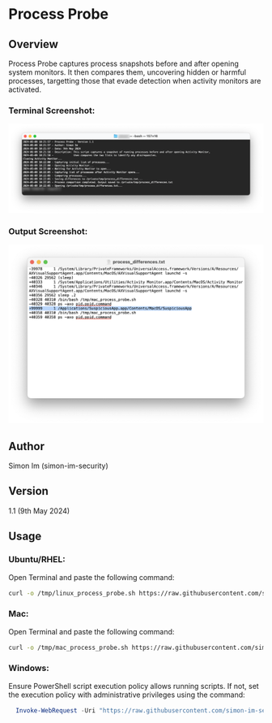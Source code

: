 # Process Probe

## Overview
Process Probe captures process snapshots before and after opening system monitors. It then compares them, uncovering hidden or harmful processes, targetting those that evade detection when activity monitors are activated.

### Terminal Screenshot:
![Terminal](https://github.com/simon-im-security/Process-Probe/blob/main/1_terminal.png)

### Output Screenshot:
![Output](https://github.com/simon-im-security/Process-Probe/blob/main/2_output.png)

## Author
Simon Im (simon-im-security)

## Version
1.1 (9th May 2024)

## Usage

### Ubuntu/RHEL:
Open Terminal and paste the following command:
```bash
curl -o /tmp/linux_process_probe.sh https://raw.githubusercontent.com/simon-im-security/Process-Probe/main/linux_process_probe.sh && chmod +x /tmp/linux_process_probe.sh && /tmp/linux_process_probe.sh
```

### Mac:
Open Terminal and paste the following command:
```bash
curl -o /tmp/mac_process_probe.sh https://raw.githubusercontent.com/simon-im-security/Process-Probe/main/mac_process_probe.sh && chmod +x /tmp/mac_process_probe.sh && /tmp/mac_process_probe.sh
```

### Windows:
Ensure PowerShell script execution policy allows running scripts. If not, set the execution policy with administrative privileges using the command:
```powershell
  Invoke-WebRequest -Uri "https://raw.githubusercontent.com/simon-im-security/Process-Probe/main/win_process_probe.ps1" -OutFile "$env:TEMP\win_process_probe.ps1"; Set-ExecutionPolicy RemoteSigned -Scope Process; Start-Process -FilePath "powershell.exe" -ArgumentList "-File $env:TEMP\win_process_probe.ps1" -Verb RunAs
```
